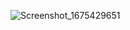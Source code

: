 ![Screenshot_1675429651](https://user-images.githubusercontent.com/67368585/216616076-31fffca2-81b7-4c66-83f1-e1208cde4117.png)

